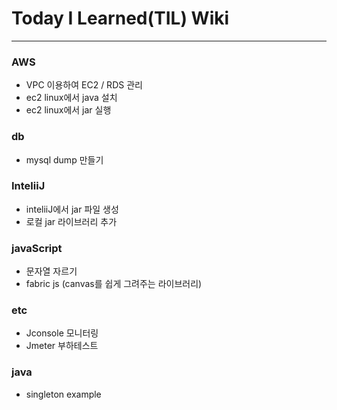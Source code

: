 # Today I Learned(TIL) Wiki
----

### AWS
* VPC 이용하여 EC2 / RDS 관리
* ec2 linux에서 java 설치
* ec2 linux에서 jar 실행

### db
* mysql dump 만들기

### InteliiJ
* inteliiJ에서 jar 파일 생성
* 로컬 jar 라이브러리 추가

### javaScript
* 문자열 자르기
* fabric js (canvas를 쉽게 그려주는 라이브러리)

### etc
* Jconsole 모니터링
* Jmeter 부하테스트

### java
* singleton example